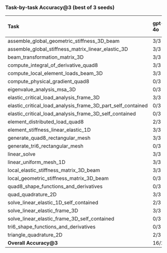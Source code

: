 ### Task-by-task Accuracy@3 (best of 3 seeds)

| Task                                                        | gpt-4o   | gpt-5   | gemini-1.5-flash   | gemini-2.5-pro   | claude-3-5   | claude-sonnet-4   | claude-opus-4.1   | deepseek-chat   | deepseek-reasoner   |
|:------------------------------------------------------------|:---------|:--------|:-------------------|:-----------------|:-------------|:------------------|:------------------|:----------------|:--------------------|
| assemble_global_geometric_stiffness_3D_beam                 | 3/3 ✓    | 3/3 ✓   | 2/3 ✓              | 3/3 ✓            | 3/3 ✓        | 3/3 ✓             | 0/3 ×             | 2/3 ✓           | 3/3 ✓               |
| assemble_global_stiffness_matrix_linear_elastic_3D          | 3/3 ✓    | 3/3 ✓   | 2/3 ✓              | 3/3 ✓            | 3/3 ✓        | 3/3 ✓             | 3/3 ✓             | 3/3 ✓           | 3/3 ✓               |
| beam_transformation_matrix_3D                               | 3/3 ✓    | 2/3 ✓   | 0/3 ×              | 2/3 ✓            | 2/3 ✓        | 2/3 ✓             | 3/3 ✓             | 0/3 ×           | 0/3 ×               |
| compute_integral_of_derivative_quad8                        | 3/3 ✓    | 3/3 ✓   | 0/3 ×              | 3/3 ✓            | 3/3 ✓        | 3/3 ✓             | 3/3 ✓             | 3/3 ✓           | 2/3 ✓               |
| compute_local_element_loads_beam_3D                         | 3/3 ✓    | 1/3 ✓   | 2/3 ✓              | 3/3 ✓            | 3/3 ✓        | 3/3 ✓             | 3/3 ✓             | 3/3 ✓           | 3/3 ✓               |
| compute_physical_gradient_quad8                             | 0/3 ×    | 3/3 ✓   | 0/3 ×              | 2/3 ✓            | 1/3 ✓        | 0/3 ×             | 1/3 ✓             | 0/3 ×           | 2/3 ✓               |
| eigenvalue_analysis_msa_3D                                  | 0/3 ×    | 0/3 ×   | 0/3 ×              | 0/3 ×            | 0/3 ×        | 0/3 ×             | 0/3 ×             | 0/3 ×           | 0/3 ×               |
| elastic_critical_load_analysis_frame_3D                     | 3/3 ✓    | 3/3 ✓   | 2/3 ✓              | 3/3 ✓            | 3/3 ✓        | 3/3 ✓             | 3/3 ✓             | 3/3 ✓           | 3/3 ✓               |
| elastic_critical_load_analysis_frame_3D_part_self_contained | 0/3 ×    | 0/3 ×   | 0/3 ×              | 0/3 ×            | 0/3 ×        | 0/3 ×             | 0/3 ×             | 0/3 ×           | 0/3 ×               |
| elastic_critical_load_analysis_frame_3D_self_contained      | 0/3 ×    | 0/3 ×   | 0/3 ×              | 0/3 ×            | 0/3 ×        | 0/3 ×             | 0/3 ×             | 0/3 ×           | 0/3 ×               |
| element_distributed_load_quad8                              | 2/3 ✓    | 3/3 ✓   | 0/3 ×              | 3/3 ✓            | 2/3 ✓        | 3/3 ✓             | 3/3 ✓             | 1/3 ✓           | 3/3 ✓               |
| element_stiffness_linear_elastic_1D                         | 3/3 ✓    | 0/3 ×   | 2/3 ✓              | 1/3 ✓            | 3/3 ✓        | 3/3 ✓             | 3/3 ✓             | 3/3 ✓           | 3/3 ✓               |
| generate_quad8_rectangular_mesh                             | 3/3 ✓    | 3/3 ✓   | 0/3 ×              | 3/3 ✓            | 3/3 ✓        | 3/3 ✓             | 3/3 ✓             | 3/3 ✓           | 3/3 ✓               |
| generate_tri6_rectangular_mesh                              | 0/3 ×    | 3/3 ✓   | 0/3 ×              | 3/3 ✓            | 1/3 ✓        | 3/3 ✓             | 3/3 ✓             | 3/3 ✓           | 3/3 ✓               |
| linear_solve                                                | 3/3 ✓    | 3/3 ✓   | 0/3 ×              | 2/3 ✓            | 2/3 ✓        | 0/3 ×             | 1/3 ✓             | 0/3 ×           | 1/3 ✓               |
| linear_uniform_mesh_1D                                      | 3/3 ✓    | 2/3 ✓   | 2/3 ✓              | 3/3 ✓            | 3/3 ✓        | 3/3 ✓             | 3/3 ✓             | 3/3 ✓           | 3/3 ✓               |
| local_elastic_stiffness_matrix_3D_beam                      | 3/3 ✓    | 3/3 ✓   | 0/3 ×              | 3/3 ✓            | 3/3 ✓        | 3/3 ✓             | 3/3 ✓             | 1/3 ✓           | 2/3 ✓               |
| local_geometric_stiffness_matrix_3D_beam                    | 0/3 ×    | 0/3 ×   | 0/3 ×              | 0/3 ×            | 0/3 ×        | 0/3 ×             | 0/3 ×             | 0/3 ×           | 0/3 ×               |
| quad8_shape_functions_and_derivatives                       | 0/3 ×    | 3/3 ✓   | 1/3 ✓              | 3/3 ✓            | 0/3 ×        | 2/3 ✓             | 0/3 ×             | 2/3 ✓           | 3/3 ✓               |
| quad_quadrature_2D                                          | 3/3 ✓    | 2/3 ✓   | 0/3 ×              | 1/3 ✓            | 3/3 ✓        | 1/3 ✓             | 2/3 ✓             | 2/3 ✓           | 0/3 ×               |
| solve_linear_elastic_1D_self_contained                      | 2/3 ✓    | 1/3 ✓   | 0/3 ×              | 1/3 ✓            | 3/3 ✓        | 0/3 ×             | 3/3 ✓             | 3/3 ✓           | 2/3 ✓               |
| solve_linear_elastic_frame_3D                               | 3/3 ✓    | 3/3 ✓   | 2/3 ✓              | 3/3 ✓            | 3/3 ✓        | 3/3 ✓             | 3/3 ✓             | 3/3 ✓           | 3/3 ✓               |
| solve_linear_elastic_frame_3D_self_contained                | 0/3 ×    | 2/3 ✓   | 0/3 ×              | 2/3 ✓            | 2/3 ✓        | 1/3 ✓             | 1/3 ✓             | 1/3 ✓           | 1/3 ✓               |
| tri6_shape_functions_and_derivatives                        | 0/3 ×    | 3/3 ✓   | 2/3 ✓              | 3/3 ✓            | 2/3 ✓        | 0/3 ×             | 3/3 ✓             | 3/3 ✓           | 3/3 ✓               |
| triangle_quadrature_2D                                      | 2/3 ✓    | 3/3 ✓   | 0/3 ×              | 3/3 ✓            | 3/3 ✓        | 3/3 ✓             | 3/3 ✓             | 2/3 ✓           | 2/3 ✓               |
| **Overall Accuracy@3**                                      | 16/25    | 20/25   | 9/25               | 21/25            | 20/25        | 17/25             | 19/25             | 18/25           | 19/25               |

